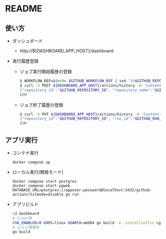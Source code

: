 # README

## 使い方

- ダッシュボード
  - http://${DASHBOARD_APP_HOST}/dashboard

- 実行履歴登録
  - ジョブ実行開始履歴の登録

    ```sh
    $ WORKFLOW_REF=$(echo $GITHUB_WORKFLOW_REF | sed "s%$GITHUB_REPOSITORY/%%")
    $ curl -X POST ${DASHBOARD_APP_HOST}/actions/history -H 'Content-Type: application/json' -d @- <<EOM
    {"repository_id":"$GITHUB_REPOSITORY_ID", "repository_name":"$GITHUB_REPOSITORY", "run_id":"$GITHUB_RUN_ID", "workflow_ref":"$WORKFLOW_REF", "job":"$GITHUB_JOB"}
    EOM
    ```

  - ジョブ終了履歴の登録

    ```sh
    $ curl -X PUT ${DASHBOARD_APP_HOST}/actions/history -H 'Content-Type: application/json' -d @- <<EOM
    {"repository_id":"$GITHUB_REPOSITORY_ID", "run_id":"$GITHUB_RUN_ID"}
    EOM
    ```

## アプリ実行

- コンテナ実行

  ```
  docker compose up
  ```

- ローカル実行(開発モード)

  ```
  docker compose start postgres
  docker compose start pgweb
  DATABASE_URL=postgres://appuser:password@localhost:5432/github-actions?sslmode=disable go run
  ```

- アプリビルド

  ```sh
  cd dashboard
  # linux用
  CGO_ENABLED=0 GOOS=linux GOARCH=amd64 go build -a -installsuffix cgo
  # ビルド環境用
  go build
  ```

